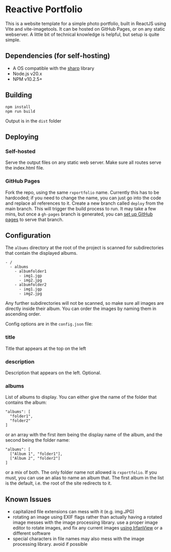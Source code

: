 # Reactive Portfolio
This is a website template for a simple photo portfolio, built in ReactJS
using Vite and vite-imagetools. It can be hosted on GitHub Pages, or on
any static webserver. A little bit of technical knowledge is helpful,
but setup is quite simple.

## Dependencies (for self-hosting)
- A OS compatible with the [sharp](https://sharp.pixelplumbing.com/install#prebuilt-binaries)
library
- Node.js v20.x
- NPM v10.2.5+

## Building
```
npm install
npm run build
```
Output is in the `dist` folder

## Deploying
### Self-hosted
Serve the output files on any static web server. Make sure all
routes serve the index.html file.

### GitHub Pages
Fork the repo, using the same `rxportfolio` name. Currently this
has to be hardcoded; if you need to change the name, you can just go into
the code and replace all references to it. Create a new branch called
`deploy` from the main branch. This will trigger the build process to run.
It may take a few mins, but once a `gh-pages` branch is generated, you
can [set up GitHub pages](https://docs.github.com/en/pages/quickstart#creating-your-website)
to serve that branch.

## Configuration
The `albums` directory at the root of the project is scanned for
subdirectories that contain the displayed albums.
```
- /
  - albums
    - albumfolder1
      - img1.jgp
      - img2.jpg
    - albumfolder2
      - img1.jgp
      - img2.jpg
```
Any further subdirectories will not be scanned, so make sure all images
are directly inside their album. You can order the images by naming them in
ascending order.

Config options are in the `config.json` file:

### title
Title that appears at the top on the left
### description
Description that appears on the left. Optional.
### albums
List of albums to display. You can either give the name of the folder
that contains the album:
```
"albums": [
  "folder1",
  "folder2"
]
```
or an array with the first item being the display name of the album,
and the second being the folder name:
```
"albums": [
  ["Album 1", "folder1"],
  ["Album 2", "folder2"]
]
```
or a mix of both. The only folder name not allowed is `rxportfolio`.
If you must, you can use an alias to name an album that. The first
album in the list is the default, i.e. the root of the site redirects
to it.

## Known Issues
- capitalized file extensions can mess with it (e.g. img.JPG)
- rotating an image using EXIF flags rather than actually 
having a rotated image messes with the image processing library.
use a proper image editor to rotate images, and fix any current images
[using IrfanView](https://exiftool.org/forum/index.php?PHPSESSID=02928edf530afe784db76d07de54677a&msg=59324)
or a different software
- special characters in file names may also mess with the image
processing library. avoid if possible
